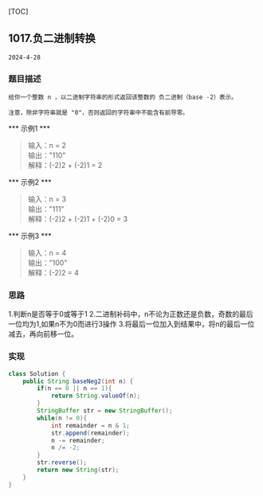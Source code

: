 [TOC]
## 1017.负二进制转换

```
2024-4-28
```
### 题目描述
```
给你一个整数 n ，以二进制字符串的形式返回该整数的 负二进制（base -2）表示。

注意，除非字符串就是 "0"，否则返回的字符串中不能含有前导零。
```
*** 示例1 ***
> 输入：n = 2    
> 输出："110"                   
> 解释：(-2)2 + (-2)1 = 2        

*** 示例2 ***
> 输入：n = 3       
> 输出："111"   
> 解释：(-2)2 + (-2)1 + (-2)0 = 3   
         
*** 示例3 ***
> 输入：n = 4      
> 输出："100"   
> 解释：(-2)2 = 4   
 

### 思路

1.判断n是否等于0或等于1
2.二进制补码中，n不论为正数还是负数，奇数的最后一位均为1,如果n不为0而进行3操作
3.将最后一位加入到结果中，将n的最后一位减去，再向前移一位。

### 实现
```java
class Solution {
    public String baseNeg2(int n) {
        if(n == 0 || n == 1){
            return String.valueOf(n);
        }
        StringBuffer str = new StringBuffer();
        while(n != 0){
            int remainder = n & 1;
            str.append(remainder);
            n -= remainder;
            n /= -2;
        }
        str.reverse();
        return new String(str);
    }
}
```